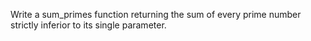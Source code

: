 Write a sum_primes function returning the sum of every prime number strictly inferior to its single parameter.